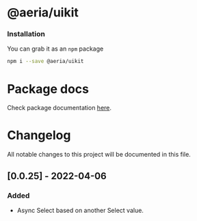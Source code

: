# @aeria/uikit

### Installation

You can grab it as an `npm` package 
```bash
npm i --save @aeria/uikit
```

# Package docs
Check package documentation [here](http://caffeinalab.github.io/aeria-client/).

# Changelog
All notable changes to this project will be documented in this file.

## [0.0.25] - 2022-04-06
### Added
- Async Select based on another Select value.
 